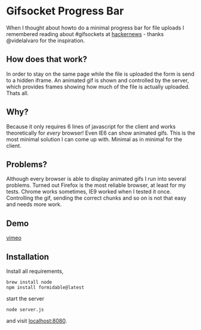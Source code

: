 # Gifsocket Progress Bar

When I thought about howto do a minimal progress bar for file uploads I remembered reading about #gifsockets at [hackernews](http://news.ycombinator.com/item?id=4521334) - thanks @videlalvaro for the inspiration.

## How does that work?

In order to stay on the same page while the file is uploaded the form is send to a hidden iframe.
An animated gif is shown and controlled by the server, which provides frames showing how much of the file is actually uploaded.
Thats all.

## Why?

Because it only requires 6 lines of javascript for the client and works theoretically for _every_ browser! Even IE6 can show animated gifs.
This is the most minimal solution I can come up with. Minimal as in minimal for the client.

## Problems?

Although every browser is able to display animated gifs I run into several problems. Turned out Firefox is the most reliable browser, at least for my tests. Chrome works sometimes, IE9 worked when I tested it once.
Controlling the gif, sending the correct chunks and so on is not that easy and needs more work.

## Demo

[vimeo](https://vimeo.com/51015656)

## Installation

Install all requirements,

    brew install node
    npm install formidable@latest

start the server

    node server.js

and visit [localhost:8080](http://localhost:8080).
